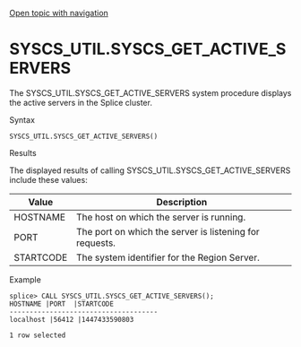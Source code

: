 [Open topic with navigation](../../../index.html#Shared/SQLReference/BuiltInSysProcs/GetActiveServers.html)

<a href="" id="BuiltInSysProcs.GetActiveServers"></a>[]()SYSCS\_UTIL.SYSCS\_GET\_ACTIVE\_SERVERS
================================================================================================

The SYSCS\_UTIL.SYSCS\_GET\_ACTIVE\_SERVERS system procedure displays the active servers in the Splice cluster.

Syntax

``` FcnSyntax
SYSCS_UTIL.SYSCS_GET_ACTIVE_SERVERS()
```

Results

The displayed results of calling <span class="CodeFont">SYSCS\_UTIL.SYSCS\_GET\_ACTIVE\_SERVERS</span> include these values:

| Value     | Description                                             |
|-----------|---------------------------------------------------------|
| HOSTNAME  | The host on which the server is running.                |
| PORT      | The port on which the server is listening for requests. |
| STARTCODE | The system identifier for the Region Server.            |

Example

``` Example
splice> CALL SYSCS_UTIL.SYSCS_GET_ACTIVE_SERVERS();
HOSTNAME |PORT  |STARTCODE
-------------------------------------
localhost |56412 |1447433590803

1 row selected
```

 


